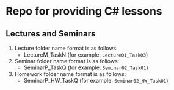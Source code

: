 # Repo for providing C# lessons

## Lectures and Seminars

1. Lecture folder name format is as follows:
   - LectureM_TaskN (for example: `Lecture01_Task03`)
2. Seminar folder name format is as follows:
   - SeminarP_TaskQ (for example: `Seminar02_Task01`)
3. Homework folder name format is as follows:
   - SeminarP_HW_TaskQ (for example: `Seminar02_HW_Task01`)
